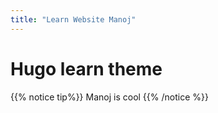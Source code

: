 ```yaml
---
title: "Learn Website Manoj"
---
```


# Hugo learn theme
{{% notice tip%}}
Manoj is cool
{{% /notice %}}
